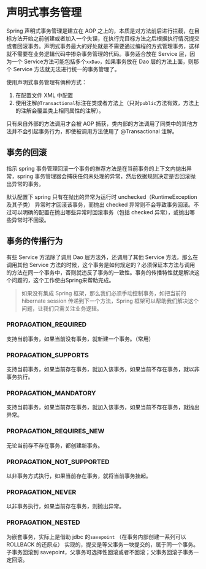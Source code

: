 # 声明式事务管理

Spring 声明式事务管理是建立在 AOP 之上的，本质是对方法前后进行拦截，在目标方法开始之前创建或者加入一个失误，在执行完目标方法之后根据执行情况提交或者回滚事务。声明式事务最大的好处就是不需要通过编程的方式管理事务，这样就不需要在业务逻辑代码中掺杂事务管理的代码。事务适合放在 Service 层，因为一个 Service方法可能包括多个`xxDao`，如果事务放在 Dao 层的方法上面，则那个 Service 方法就无法进行统一的事务管理了。

使用声明式事务管理有俩种方式：

1. 在配置文件 XML 中配置
2. 使用注解`@Transactional`标注在类或者方法上（只对`public`方法有效，方法上的注解会覆盖类上相同属性的注解）。

只有来自外部的方法调用才会被 AOP 捕获，类内部的方法调用了同类中的其他方法并不会引起事务行为，即使被调用方法使用了 @Transactional 注解。

## 事务的回滚

指示 spring 事务管理回滚一个事务的推荐方法是在当前事务的上下文内抛出异常，spring 事务管理器会捕获任何未处理的异常，然后依据规则决定是否回滚抛出异常的事务。

默认配置下 spring 只有在抛出的异常为运行时 unchecked（RuntimeException 及其子类） 异常时才回滚该事务，而抛出 checked 异常则不会导致事务回滚。不过可以明确的配置在抛出哪些异常时回滚事务（包括 checked 异常），或抛出哪些异常时不回滚。

## 事务的传播行为

有些 Service 方法除了调用 Dao 层方法外，还调用了其他 Service 方法，那么在调用其他 Service 方法的时候，这个事务是如何规定的？必须保证本方法与调用的方法在同一个事务中，否则就违反了事务的一致性。事务的传播特性就是解决这个问题的，这个工作使由Spring来帮助完成。 

> 如果没有集成 Spring 框架，那么我们必须手动控制事务，如把当前的 hibernate session 传递到下一个方法，Spring 框架可以帮助我们解决这个问题，让我们只需关注业务逻辑。

### PROPAGATION_REQUIRED

支持当前事务，如果当前没有事务，就新建一个事务。（常用）

### PROPAGATION_SUPPORTS

支持当前事务，如果当前存在事务，就加入该事务，如果当前不存在事务，就以非事务执行。

### PROPAGATION_MANDATORY

支持当前事务，如果当前存在事务，就加入该事务，如果当前不存在事务，就抛出异常。

### PROPAGATION_REQUIRES_NEW

无论当前存不存在事务，都创建新事务。

### PROPAGATION_NOT_SUPPORTED

以非事务方式执行，如果当前存在事务，就将当前事务挂起。

### PROPAGATION_NEVER

以非事务执行，如果当前存在事务，则抛出异常。

### PROPAGATION_NESTED

为嵌套事务，实际上是借助 jdbc 的`savepoint` （在事务内部创建一系列可以 ROLLBACK 的还原点） 实现的，提交是等父事务一块提交的，属于同一个事务。子事务回滚到 savepoint，父事务可选择性回滚或者不回滚；父事务回滚子事务一定回滚。